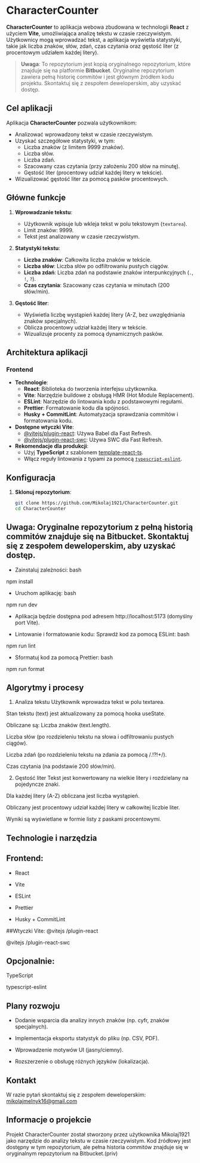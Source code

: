 # CharacterCounter

**CharacterCounter** to aplikacja webowa zbudowana w technologii **React** z użyciem **Vite**, umożliwiająca analizę tekstu w czasie rzeczywistym. Użytkownicy mogą wprowadzać tekst, a aplikacja wyświetla statystyki, takie jak liczba znaków, słów, zdań, czas czytania oraz gęstość liter (z procentowym udziałem każdej litery).

> **Uwaga**: To repozytorium jest kopią oryginalnego repozytorium, które znajduje się na platformie **Bitbucket**. Oryginalne repozytorium zawiera pełną historię commitów i jest głównym źródłem kodu projektu. Skontaktuj się z zespołem deweloperskim, aby uzyskać dostęp.

## Cel aplikacji

Aplikacja **CharacterCounter** pozwala użytkownikom:
- Analizować wprowadzony tekst w czasie rzeczywistym.
- Uzyskać szczegółowe statystyki, w tym:
  - Liczba znaków (z limitem 9999 znaków).
  - Liczba słów.
  - Liczba zdań.
  - Szacowany czas czytania (przy założeniu 200 słów na minutę).
  - Gęstość liter (procentowy udział każdej litery w tekście).
- Wizualizować gęstość liter za pomocą pasków procentowych.

## Główne funkcje

1. **Wprowadzanie tekstu**:
   - Użytkownik wpisuje lub wkleja tekst w polu tekstowym (`textarea`).
   - Limit znaków: 9999.
   - Tekst jest analizowany w czasie rzeczywistym.

2. **Statystyki tekstu**:
   - **Liczba znaków**: Całkowita liczba znaków w tekście.
   - **Liczba słów**: Liczba słów po odfiltrowaniu pustych ciągów.
   - **Liczba zdań**: Liczba zdań na podstawie znaków interpunkcyjnych (`.`, `!`, `?`).
   - **Czas czytania**: Szacowany czas czytania w minutach (200 słów/min).

3. **Gęstość liter**:
   - Wyświetla liczbę wystąpień każdej litery (A-Z, bez uwzględniania znaków specjalnych).
   - Oblicza procentowy udział każdej litery w tekście.
   - Wizualizuje procenty za pomocą dynamicznych pasków.

## Architektura aplikacji

### Frontend
- **Technologie**:
  - **React**: Biblioteka do tworzenia interfejsu użytkownika.
  - **Vite**: Narzędzie buildowe z obsługą HMR (Hot Module Replacement).
  - **ESLint**: Narzędzie do lintowania kodu z podstawowymi regułami.
  - **Prettier**: Formatowanie kodu dla spójności.
  - **Husky + CommitLint**: Automatyzacja sprawdzania commitów i formatowania kodu.
- **Dostępne wtyczki Vite**:
  - [@vitejs/plugin-react](https://github.com/vitejs/vite-plugin-react/blob/main/packages/plugin-react/README.md): Używa Babel dla Fast Refresh.
  - [@vitejs/plugin-react-swc](https://github.com/vitejs/vite-plugin-react-swc): Używa SWC dla Fast Refresh.
- **Rekomendacje dla produkcji**:
  - Użyj **TypeScript** z szablonem [template-react-ts](https://github.com/vitejs/vite/tree/main/packages/create-vite/template-react-ts).
  - Włącz reguły lintowania z typami za pomocą [`typescript-eslint`](https://typescript-eslint.io).

## Konfiguracja

1. **Sklonuj repozytorium**:
   ```bash
   git clone https://github.com/Mikolaj1921/CharacterCounter.git
   cd CharacterCounter

## Uwaga: Oryginalne repozytorium z pełną historią commitów znajduje się na Bitbucket. Skontaktuj się z zespołem deweloperskim, aby uzyskać dostęp.

- Zainstaluj zależności:
bash

npm install

- Uruchom aplikację:
bash

npm run dev

- Aplikacja będzie dostępna pod adresem http://localhost:5173 (domyślny port Vite).

- Lintowanie i formatowanie kodu:
Sprawdź kod za pomocą ESLint:
bash

npm run lint

- Sformatuj kod za pomocą Prettier:
bash

npm run format


## Algorytmy i procesy
1. Analiza tekstu
Użytkownik wprowadza tekst w polu textarea.

Stan tekstu (text) jest aktualizowany za pomocą hooka useState.

Obliczane są:
Liczba znaków (text.length).

Liczba słów (po rozdzieleniu tekstu na słowa i odfiltrowaniu pustych ciągów).

Liczba zdań (po rozdzieleniu tekstu na zdania za pomocą /.!?!+/).

Czas czytania (na podstawie 200 słów/min).

2. Gęstość liter
Tekst jest konwertowany na wielkie litery i rozdzielany na pojedyncze znaki.

Dla każdej litery (A-Z) obliczana jest liczba wystąpień.

Obliczany jest procentowy udział każdej litery w całkowitej liczbie liter.

Wyniki są wyświetlane w formie listy z paskami procentowymi.

## Technologie i narzędzia 
## Frontend:
- React

- Vite

- ESLint

- Prettier

- Husky + CommitLint

##Wtyczki Vite:
@vitejs
/plugin-react

@vitejs
/plugin-react-swc

## Opcjonalnie:
TypeScript

typescript-eslint

## Plany rozwoju
- Dodanie wsparcia dla analizy innych znaków (np. cyfr, znaków specjalnych).

- Implementacja eksportu statystyk do pliku (np. CSV, PDF).

- Wprowadzenie motywów UI (jasny/ciemny).

- Rozszerzenie o obsługę różnych języków (lokalizacja).

## Kontakt
W razie pytań skontaktuj się z zespołem deweloperskim:  mikolajmelnyk16@gmail.com

## Informacje o projekcie
Projekt CharacterCounter został stworzony przez użytkownika Mikolaj1921 jako narzędzie do analizy tekstu w czasie rzeczywistym. Kod źródłowy jest dostępny w tym repozytorium, ale pełna historia commitów znajduje się w oryginalnym repozytorium na Bitbucket.(priv)

